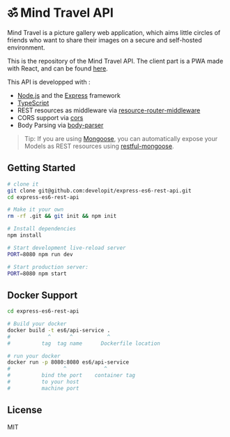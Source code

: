 # ॐ Mind Travel API

Mind Travel is a picture gallery web application, which aims little circles of friends who want to share their images on a secure and self-hosted environment.

This is the repository of the Mind Travel API. The client part is a PWA made with React, and can be found [here](https://github.com/maximeMD/mind-travel-api).

This API is developped with :

- [Node.js](https://nodejs.org) and the [Express](https://expressjs.com/) framework
- [TypeScript](https://www.typescriptlang.org/)
- REST resources as middleware via [resource-router-middleware](https://github.com/developit/resource-router-middleware)
- CORS support via [cors](https://github.com/troygoode/node-cors)
- Body Parsing via [body-parser](https://github.com/expressjs/body-parser)

> Tip: If you are using [Mongoose](https://github.com/Automattic/mongoose), you can automatically expose your Models as REST resources using [restful-mongoose](https://git.io/restful-mongoose).

## Getting Started

```sh
# clone it
git clone git@github.com:developit/express-es6-rest-api.git
cd express-es6-rest-api

# Make it your own
rm -rf .git && git init && npm init

# Install dependencies
npm install

# Start development live-reload server
PORT=8080 npm run dev

# Start production server:
PORT=8080 npm start
```

## Docker Support

```sh
cd express-es6-rest-api

# Build your docker
docker build -t es6/api-service .
#            ^      ^           ^
#          tag  tag name      Dockerfile location

# run your docker
docker run -p 8080:8080 es6/api-service
#                 ^            ^
#          bind the port    container tag
#          to your host
#          machine port

```

## License

MIT
